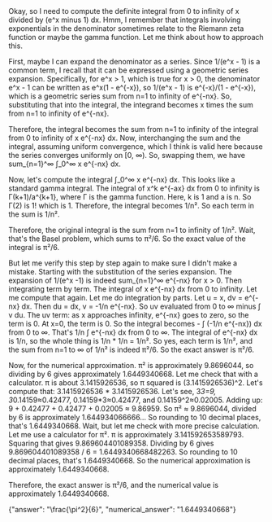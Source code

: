 <think>
Okay, so I need to compute the definite integral from 0 to infinity of x divided by (e^x minus 1) dx. Hmm, I remember that integrals involving exponentials in the denominator sometimes relate to the Riemann zeta function or maybe the gamma function. Let me think about how to approach this.

First, maybe I can expand the denominator as a series. Since 1/(e^x - 1) is a common term, I recall that it can be expressed using a geometric series expansion. Specifically, for e^x > 1, which is true for x > 0, the denominator e^x - 1 can be written as e^x(1 - e^{-x}), so 1/(e^x - 1) is e^{-x}/(1 - e^{-x}), which is a geometric series sum from n=1 to infinity of e^{-nx}. So, substituting that into the integral, the integrand becomes x times the sum from n=1 to infinity of e^{-nx}.

Therefore, the integral becomes the sum from n=1 to infinity of the integral from 0 to infinity of x e^{-nx} dx. Now, interchanging the sum and the integral, assuming uniform convergence, which I think is valid here because the series converges uniformly on [0, ∞). So, swapping them, we have sum_{n=1}^∞ ∫_0^∞ x e^{-nx} dx.

Now, let's compute the integral ∫_0^∞ x e^{-nx} dx. This looks like a standard gamma integral. The integral of x^k e^{-ax} dx from 0 to infinity is Γ(k+1)/a^{k+1}, where Γ is the gamma function. Here, k is 1 and a is n. So Γ(2) is 1! which is 1. Therefore, the integral becomes 1/n². So each term in the sum is 1/n².

Therefore, the original integral is the sum from n=1 to infinity of 1/n². Wait, that's the Basel problem, which sums to π²/6. So the exact value of the integral is π²/6.

But let me verify this step by step again to make sure I didn't make a mistake. Starting with the substitution of the series expansion. The expansion of 1/(e^x -1) is indeed sum_{n=1}^∞ e^{-nx} for x > 0. Then integrating term by term. The integral of x e^{-nx} dx from 0 to infinity. Let me compute that again. Let me do integration by parts. Let u = x, dv = e^{-nx} dx. Then du = dx, v = -1/n e^{-nx}. So uv evaluated from 0 to ∞ minus ∫ v du. The uv term: as x approaches infinity, e^{-nx} goes to zero, so the term is 0. At x=0, the term is 0. So the integral becomes - ∫ (-1/n e^{-nx}) dx from 0 to ∞. That's 1/n ∫ e^{-nx} dx from 0 to ∞. The integral of e^{-nx} dx is 1/n, so the whole thing is 1/n * 1/n = 1/n². So yes, each term is 1/n², and the sum from n=1 to ∞ of 1/n² is indeed π²/6. So the exact answer is π²/6.

Now, for the numerical approximation. π² is approximately 9.8696044, so dividing by 6 gives approximately 1.6449340668. Let me check that with a calculator. π is about 3.1415926536, so π squared is (3.1415926536)^2. Let's compute that: 3.1415926536 * 3.1415926536. Let's see, 3*3=9, 3*0.14159≈0.42477, 0.14159*3≈0.42477, and 0.14159^2≈0.02005. Adding up: 9 + 0.42477 + 0.42477 + 0.02005 ≈ 9.86959. So π² ≈ 9.8696044, divided by 6 is approximately 1.644934066666... So rounding to 10 decimal places, that's 1.6449340668. Wait, but let me check with more precise calculation. Let me use a calculator for π². π is approximately 3.141592653589793. Squaring that gives 9.869604401089358. Dividing by 6 gives 9.869604401089358 / 6 = 1.6449340668482263. So rounding to 10 decimal places, that's 1.6449340668. So the numerical approximation is approximately 1.6449340668.

Therefore, the exact answer is π²/6, and the numerical value is approximately 1.6449340668.
</think>

{"answer": "\\frac{\\pi^2}{6}", "numerical_answer": "1.6449340668"}